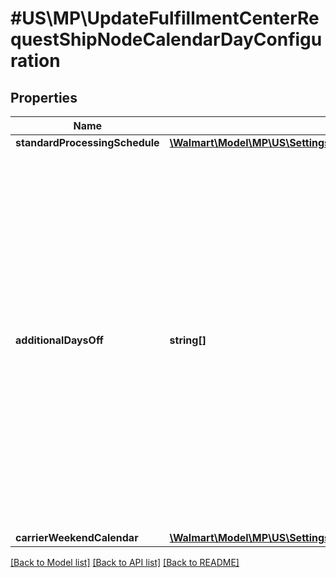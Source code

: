 # #US\MP\UpdateFulfillmentCenterRequestShipNodeCalendarDayConfiguration

## Properties

Name | Type | Description | Notes
------------ | ------------- | ------------- | -------------
**standardProcessingSchedule** | [**\Walmart\Model\MP\US\Settings\UpdateFulfillmentCenterRequestShipNodeCalendarDayConfigurationStandardProcessingSchedule**](UpdateFulfillmentCenterRequestShipNodeCalendarDayConfigurationStandardProcessingSchedule.md) |  |
**additionalDaysOff** | **string[]** | List of additional days on which the fulfillment center is closed. For example, if the fulfillment center is closed on New Year’s Day, then add the date in the list. If there are no additional off days, then this list will be empty. Use ISO 8601 format for date. For example: '2021-07-16'(yyyy-MM-dd) |
**carrierWeekendCalendar** | [**\Walmart\Model\MP\US\Settings\GetAllFulfillmentCenters200ResponseInnerCalendarDayConfigurationCarrierWeekendCalendar**](GetAllFulfillmentCenters200ResponseInnerCalendarDayConfigurationCarrierWeekendCalendar.md) |  | [optional]


[[Back to Model list]](../) [[Back to API list]](../../Api/US/MP) [[Back to README]](../../README.md)
